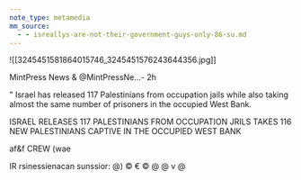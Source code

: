```yaml
---
note_type: metamedia
mm_source:
  - - isreallys-are-not-their-government-guys-only-86-su.md
---
```


![[3245451581864015746_3245451576243644356.jpg]]

MintPress News & @MintPressNe...- 2h

" Israel has released 117 Palestinians from
occupation jails while also taking almost the
same number of prisoners in the occupied
West Bank.

ISRAEL
RELEASES 117 PALESTINIANS
FROM OCCUPATION JRILS
TAKES 116 NEW PALESTINIANS
CAPTIVE IN THE OCCUPIED WEST BANK

af&f
CREW (wae

IR rsinessienacan sunssior: @) © € © @ @ v @

